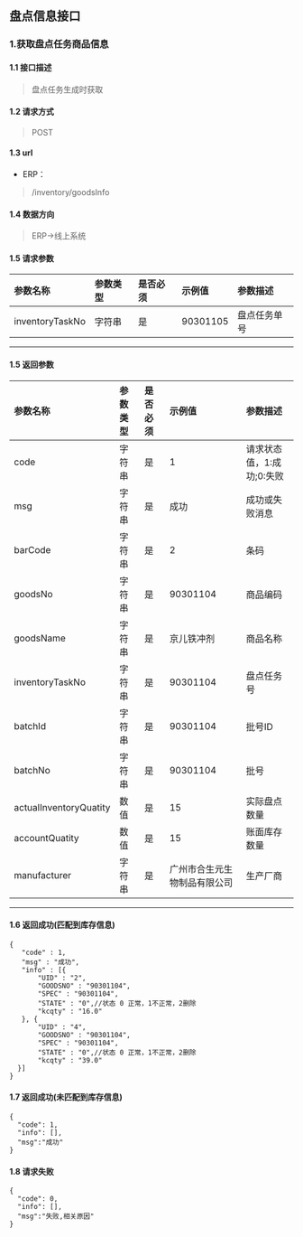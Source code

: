 ## 盘点信息接口
### 1.获取盘点任务商品信息
#### 1.1 接口描述
> 盘点任务生成时获取
#### 1.2 请求方式
> POST
#### 1.3 url
* ERP：
> /inventory/goodsInfo
#### 1.4 数据方向
> ERP->线上系统
#### 1.5 请求参数
| 参数名称 | 参数类型 | 是否必须 | 示例值 | 参数描述  |
| :---         |     :---      |     :--- | :--- | :--- |
| inventoryTaskNo   | 字符串     | 是    | 90301105    | 盘点任务单号 |
--------------------- 
#### 1.5 返回参数
| 参数名称 | 参数类型 | 是否必须 | 示例值 | 参数描述  |
| :---         |     :---      |     :--- | :--- | :--- |
| code   | 字符串     | 是    | 1    | 请求状态值，1:成功;0:失败 |
| msg   | 字符串    | 是    | 成功    | 成功或失败消息 |
| barCode   | 字符串    | 是    | 2    | 条码 |
| goodsNo   | 字符串    | 是    |   90301104  | 商品编码 |
| goodsName   | 字符串    | 是    |   京儿铁冲剂  | 商品名称 |
| inventoryTaskNo   | 字符串    | 是    |   90301104  | 盘点任务号 |
| batchId   | 字符串    | 是    |   90301104  | 批号ID |
| batchNo   | 字符串    | 是    |   90301104  | 批号 |
| actualInventoryQuatity   | 数值    | 是    |   15  | 实际盘点数量 |
| accountQuatity   | 数值    | 是    |   15  | 账面库存数量 |
| manufacturer   | 字符串    | 是    |   广州市合生元生物制品有限公司  | 生产厂商 |
--------------------- 
#### 1.6 返回成功(匹配到库存信息)
 ``` 
{
    "code" : 1,
    "msg" : "成功",
    "info" : [{
        "UID" : "2",
        "GOODSNO" : "90301104",
        "SPEC" : "90301104",
        "STATE" : "0",//状态 0 正常，1不正常，2删除
        "kcqty" : "16.0"
    }, {
        "UID" : "4",
        "GOODSNO" : "90301104",
        "SPEC" : "90301104",
        "STATE" : "0",//状态 0 正常，1不正常，2删除
        "kcqty" : "39.0"
   }]
}
```
#### 1.7 返回成功(未匹配到库存信息)
```
{
  "code": 1,
  "info": [],
  "msg":"成功"
}
```
#### 1.8 请求失败
```
{
  "code": 0,
  "info": [],
  "msg":"失败,相关原因"
}
```

